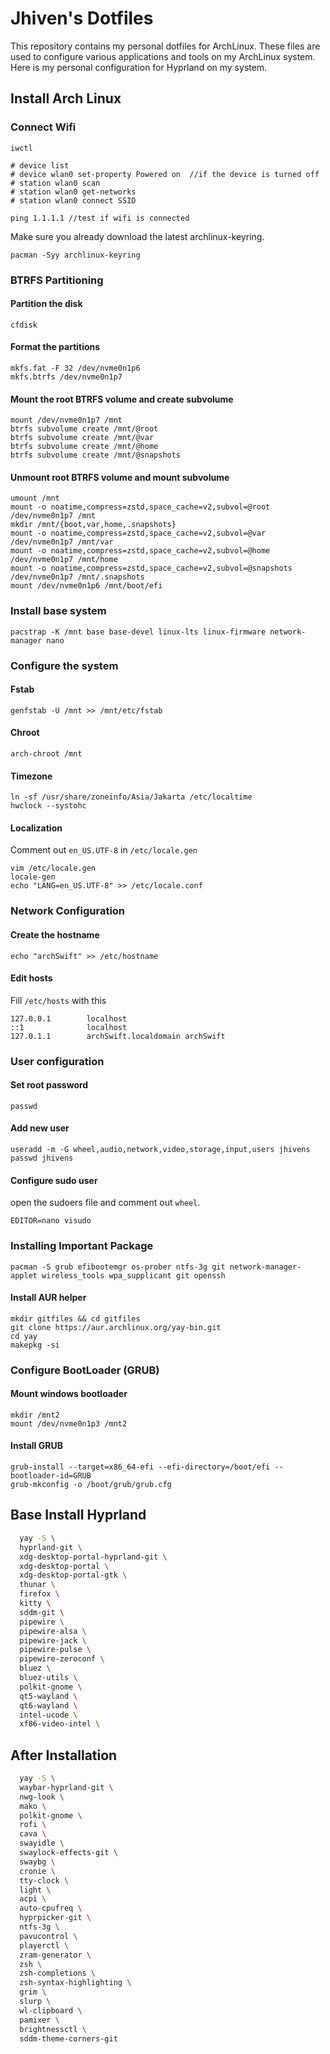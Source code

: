 
# Jhiven's Dotfiles

This repository contains my personal dotfiles for ArchLinux. These files are used to configure various applications and tools on my ArchLinux system. Here is my personal configuration for Hyprland on my system. 


## Install Arch Linux
### Connect Wifi
```
iwctl

# device list
# device wlan0 set-property Powered on  //if the device is turned off
# station wlan0 scan
# station wlan0 get-networks
# station wlan0 connect SSID

ping 1.1.1.1 //test if wifi is connected
```
Make sure you already download the latest archlinux-keyring.
```
pacman -Syy archlinux-keyring
```


### BTRFS Partitioning

#### Partition the disk
```
cfdisk 
```

#### Format the partitions
```
mkfs.fat -F 32 /dev/nvme0n1p6
mkfs.btrfs /dev/nvme0n1p7
```

#### Mount the root BTRFS volume and create subvolume
```
mount /dev/nvme0n1p7 /mnt 
btrfs subvolume create /mnt/@root
btrfs subvolume create /mnt/@var
btrfs subvolume create /mnt/@home
btrfs subvolume create /mnt/@snapshots
```

#### Unmount root BTRFS volume and mount subvolume
```
umount /mnt
mount -o noatime,compress=zstd,space_cache=v2,subvol=@root /dev/nvme0n1p7 /mnt
mkdir /mnt/{boot,var,home,.snapshots}
mount -o noatime,compress=zstd,space_cache=v2,subvol=@var /dev/nvme0n1p7 /mnt/var
mount -o noatime,compress=zstd,space_cache=v2,subvol=@home /dev/nvme0n1p7 /mnt/home
mount -o noatime,compress=zstd,space_cache=v2,subvol=@snapshots /dev/nvme0n1p7 /mnt/.snapshots
mount /dev/nvme0n1p6 /mnt/boot/efi
```


### Install base system
```
pacstrap -K /mnt base base-devel linux-lts linux-firmware network-manager nano 
```


### Configure the system

#### Fstab
```
genfstab -U /mnt >> /mnt/etc/fstab
```

#### Chroot
```
arch-chroot /mnt
```

#### Timezone
```
ln -sf /usr/share/zoneinfo/Asia/Jakarta /etc/localtime
hwclock --systohc
```

#### Localization
Comment out `en_US.UTF-8` in `/etc/locale.gen` 
```
vim /etc/locale.gen
locale-gen
echo "LANG=en_US.UTF-8" >> /etc/locale.conf
```

### Network Configuration

#### Create the hostname
```
echo "archSwift" >> /etc/hostname
```
#### Edit hosts
Fill `/etc/hosts` with this 
```
127.0.0.1        localhost
::1              localhost
127.0.1.1        archSwift.localdomain archSwift
```

### User configuration
#### Set root password
```
passwd
```
#### Add new user
```
useradd -m -G wheel,audio,network,video,storage,input,users jhivens
passwd jhivens
```
#### Configure sudo user
open the sudoers file and comment out `wheel`.
```
EDITOR=nano visudo
```

### Installing Important Package
```
pacman -S grub efibootemgr os-prober ntfs-3g git network-manager-applet wireless_tools wpa_supplicant git openssh
```
#### Install AUR helper
```
mkdir gitfiles && cd gitfiles
git clone https://aur.archlinux.org/yay-bin.git
cd yay
makepkg -si
```

### Configure BootLoader (GRUB)
#### Mount windows bootloader
```
mkdir /mnt2
mount /dev/nvme0n1p3 /mnt2
```
#### Install GRUB
```
grub-install --target=x86_64-efi --efi-directory=/boot/efi --bootloader-id=GRUB
grub-mkconfig -o /boot/grub/grub.cfg
```

## Base Install Hyprland

```bash
  yay -S \
  hyprland-git \
  xdg-desktop-portal-hyprland-git \
  xdg-desktop-portal \
  xdg-desktop-portal-gtk \
  thunar \
  firefox \
  kitty \
  sddm-git \
  pipewire \
  pipewire-alsa \
  pipewire-jack \
  pipewire-pulse \
  pipewire-zeroconf \
  bluez \
  bluez-utils \
  polkit-gnome \
  qt5-wayland \
  qt6-wayland \
  intel-ucode \
  xf86-video-intel \
```

## After Installation
```bash
  yay -S \
  waybar-hyprland-git \
  nwg-look \
  mako \
  polkit-gnome \
  rofi \
  cava \
  swayidle \
  swaylock-effects-git \
  swaybg \
  cronie \
  tty-clock \
  light \
  acpi \
  auto-cpufreq \
  hyprpicker-git \
  ntfs-3g \
  pavucontrol \
  playerctl \
  zram-generator \
  zsh \
  zsh-completions \
  zsh-syntax-highlighting \
  grim \
  slurp \
  wl-clipboard \
  pamixer \
  brightnessctl \ 
  sddm-theme-corners-git
```